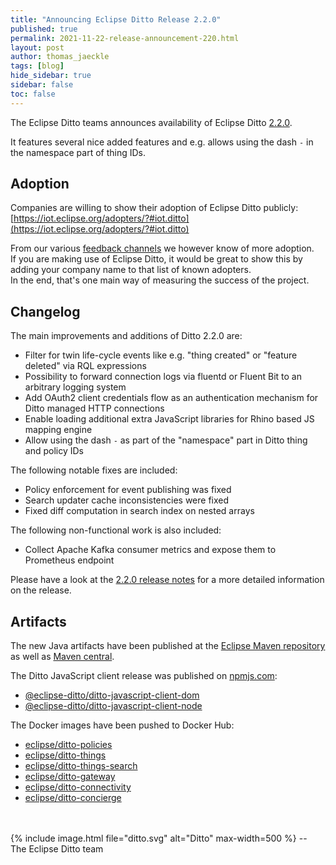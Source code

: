 ```yaml
---
title: "Announcing Eclipse Ditto Release 2.2.0"
published: true
permalink: 2021-11-22-release-announcement-220.html
layout: post
author: thomas_jaeckle
tags: [blog]
hide_sidebar: true
sidebar: false
toc: false
---
```


The Eclipse Ditto teams announces availability of Eclipse Ditto [2.2.0](https://projects.eclipse.org/projects/iot.ditto/releases/2.2.0).

It features several nice added features and e.g. allows using the dash `-` in the namespace part of thing IDs.

## Adoption

Companies are willing to show their adoption of Eclipse Ditto publicly: [https://iot.eclipse.org/adopters/?#iot.ditto](https://iot.eclipse.org/adopters/?#iot.ditto)

From our various [feedback channels](feedback.html) we however know of more adoption.  
If you are making use of Eclipse Ditto, it would be great to show this by adding your company name to that list of 
known adopters.  
In the end, that's one main way of measuring the success of the project.


## Changelog

The main improvements and additions of Ditto 2.2.0 are:

* Filter for twin life-cycle events like e.g. "thing created" or "feature deleted" via RQL expressions
* Possibility to forward connection logs via fluentd or Fluent Bit to an arbitrary logging system
* Add OAuth2 client credentials flow as an authentication mechanism for Ditto managed HTTP connections
* Enable loading additional extra JavaScript libraries for Rhino based JS mapping engine
* Allow using the dash `-` as part of the "namespace" part in Ditto thing and policy IDs

The following notable fixes are included:

* Policy enforcement for event publishing was fixed
* Search updater cache inconsistencies were fixed
* Fixed diff computation in search index on nested arrays

The following non-functional work is also included:

* Collect Apache Kafka consumer metrics and expose them to Prometheus endpoint

Please have a look at the [2.2.0 release notes](release_notes_220.html) for a more detailed information on the release.


## Artifacts

The new Java artifacts have been published at the [Eclipse Maven repository](https://repo.eclipse.org/content/repositories/ditto/)
as well as [Maven central](https://repo1.maven.org/maven2/org/eclipse/ditto/).

The Ditto JavaScript client release was published on [npmjs.com](https://www.npmjs.com/~eclipse_ditto):
* [@eclipse-ditto/ditto-javascript-client-dom](https://www.npmjs.com/package/@eclipse-ditto/ditto-javascript-client-dom)
* [@eclipse-ditto/ditto-javascript-client-node](https://www.npmjs.com/package/@eclipse-ditto/ditto-javascript-client-node)


The Docker images have been pushed to Docker Hub:
* [eclipse/ditto-policies](https://hub.docker.com/r/eclipse/ditto-policies/)
* [eclipse/ditto-things](https://hub.docker.com/r/eclipse/ditto-things/)
* [eclipse/ditto-things-search](https://hub.docker.com/r/eclipse/ditto-things-search/)
* [eclipse/ditto-gateway](https://hub.docker.com/r/eclipse/ditto-gateway/)
* [eclipse/ditto-connectivity](https://hub.docker.com/r/eclipse/ditto-connectivity/)
* [eclipse/ditto-concierge](https://hub.docker.com/r/eclipse/ditto-concierge/)

<br/>
<br/>
{% include image.html file="ditto.svg" alt="Ditto" max-width=500 %}
--<br/>
The Eclipse Ditto team
